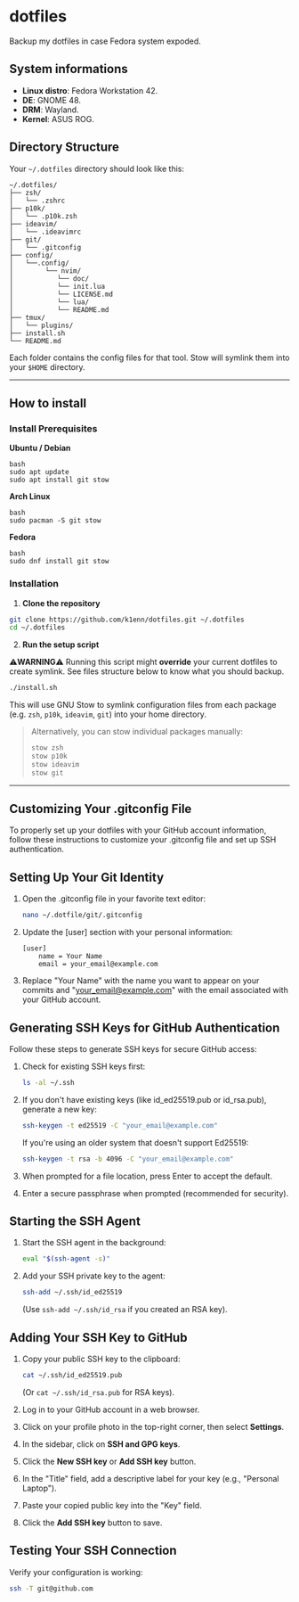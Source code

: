 # **dotfiles**
Backup my dotfiles in case Fedora system expoded.

## **System informations**
- **Linux distro**: Fedora Workstation 42.
- **DE**: GNOME 48.
- **DRM**: Wayland.
- **Kernel**: ASUS ROG.

## **Directory Structure**

Your `~/.dotfiles` directory should look like this:

```
~/.dotfiles/
├── zsh/
│   └── .zshrc
├── p10k/
│   └── .p10k.zsh
├── ideavim/
│   └── .ideavimrc
├── git/
│   └── .gitconfig
├── config/
│   └──.config/
│        └── nvim/
│           └── doc/
│           └── init.lua
│           └── LICENSE.md
│           └── lua/
│           └── README.md
├── tmux/
│   └── plugins/
├── install.sh
└── README.md
```

Each folder contains the config files for that tool. Stow will symlink them into your `$HOME` directory.

---

## **How to install**
### **Install Prerequisites**

**Ubuntu / Debian**
```
bash
sudo apt update
sudo apt install git stow
```

**Arch Linux**
```
bash
sudo pacman -S git stow
```

**Fedora**
```
bash
sudo dnf install git stow
```

### **Installation**

1. **Clone the repository**

```bash
git clone https://github.com/k1enn/dotfiles.git ~/.dotfiles
cd ~/.dotfiles
```

2. **Run the setup script**

⚠️**WARNING**⚠️
Running this script might **override** your current dotfiles to create symlink. See files structure below to know what you should backup.

```bash
./install.sh
```

   This will use GNU Stow to symlink configuration files from each package (e.g. `zsh`, `p10k`, `ideavim`, `git`) into your home directory.

   > Alternatively, you can stow individual packages manually:
   >
   > ```bash
   > stow zsh
   > stow p10k
   > stow ideavim
   > stow git
   > ```

---

## Customizing Your .gitconfig File

To properly set up your dotfiles with your GitHub account information, follow these instructions to customize your .gitconfig file and set up SSH authentication.

## Setting Up Your Git Identity

1. Open the .gitconfig file in your favorite text editor:
   ```bash
   nano ~/.dotfile/git/.gitconfig
   ```

2. Update the [user] section with your personal information:
   ```
   [user]
       name = Your Name
       email = your_email@example.com
   ```

3. Replace "Your Name" with the name you want to appear on your commits and "your_email@example.com" with the email associated with your GitHub account.

## Generating SSH Keys for GitHub Authentication

Follow these steps to generate SSH keys for secure GitHub access:

1. Check for existing SSH keys first:
   ```bash
   ls -al ~/.ssh
   ```

2. If you don't have existing keys (like id_ed25519.pub or id_rsa.pub), generate a new key:
   ```bash
   ssh-keygen -t ed25519 -C "your_email@example.com"
   ```
   
   If you're using an older system that doesn't support Ed25519:
   ```bash
   ssh-keygen -t rsa -b 4096 -C "your_email@example.com"
   ```

3. When prompted for a file location, press Enter to accept the default.

4. Enter a secure passphrase when prompted (recommended for security).

## Starting the SSH Agent

1. Start the SSH agent in the background:
   ```bash
   eval "$(ssh-agent -s)"
   ```

2. Add your SSH private key to the agent:
   ```bash
   ssh-add ~/.ssh/id_ed25519
   ```
   (Use `ssh-add ~/.ssh/id_rsa` if you created an RSA key).

## Adding Your SSH Key to GitHub

1. Copy your public SSH key to the clipboard:
   ```bash
   cat ~/.ssh/id_ed25519.pub
   ```
   (Or `cat ~/.ssh/id_rsa.pub` for RSA keys).

2. Log in to your GitHub account in a web browser.

3. Click on your profile photo in the top-right corner, then select **Settings**.

4. In the sidebar, click on **SSH and GPG keys**.

5. Click the **New SSH key** or **Add SSH key** button.

6. In the "Title" field, add a descriptive label for your key (e.g., "Personal Laptop").

7. Paste your copied public key into the "Key" field.

8. Click the **Add SSH key** button to save.

## Testing Your SSH Connection

Verify your configuration is working:
```bash
ssh -T git@github.com
```

